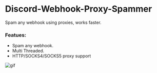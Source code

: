 # Discord-Webhook-Proxy-Spammer
Spam any webhook using proxies, works faster.

### Featues:
- Spam any webhook.
- Multi Threaded.
- HTTP/SOCKS4/SOCKS5 proxy support


![gif](https://media.discordapp.net/attachments/931150864729657395/952000799439994880/VsDebugConsole_hoNrKJvgWH.gif)
